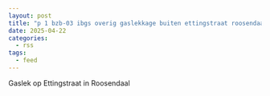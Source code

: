 ```yaml
---
layout: post
title: "p 1 bzb-03 ibgs overig gaslekkage buiten ettingstraat roosendaal 201092 201331"
date: 2025-04-22
categories: 
  - rss
tags: 
  - feed
---
```


Gaslek op Ettingstraat in Roosendaal
